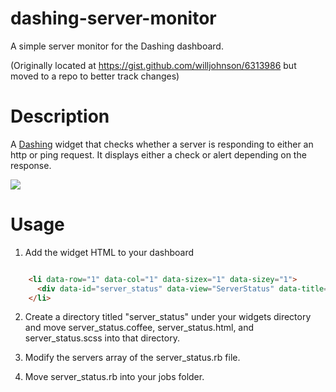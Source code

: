 # dashing-server-monitor
A simple server monitor for the Dashing dashboard.

(Originally located at https://gist.github.com/willjohnson/6313986 but moved to a repo to better track changes)

Description
===========

A [Dashing](https://github.com/Shopify/dashing) widget that checks whether a server is responding to either an http or ping request. It displays either a check or alert depending on the response.

![](http://i.imgur.com/chZNAbx.png)

Usage
=====

1. Add the widget HTML to your dashboard

```html 

    <li data-row="1" data-col="1" data-sizex="1" data-sizey="1">
      <div data-id="server_status" data-view="ServerStatus" data-title="Server Status"></div>
    </li>
```
    
2. Create a directory titled "server_status" under your widgets directory and move server_status.coffee, server_status.html, and server_status.scss into that directory.

3. Modify the servers array of the server_status.rb file.

4. Move server_status.rb into your jobs folder.
